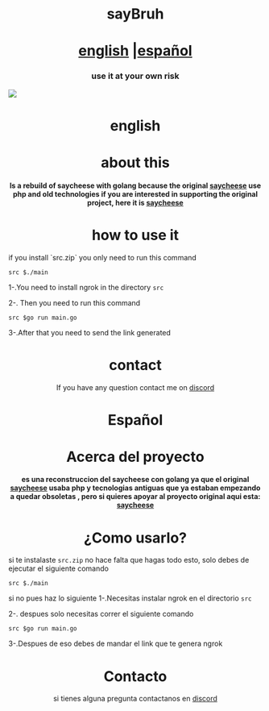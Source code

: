 

<h1 align="center"> sayBruh</h1>
<h1 align="center"> <a href="#english">english</a> |<a href="#español">español</a></h1>
<h3 align="center">
use it at your own risk</h3>
<img src="https://media.discordapp.net/attachments/786752885982625862/793290558164566026/Captura_de_Pantalla_2020-12-28_a_las_7.33.13_p.m..png?width=1256&height=693">

<h1 align="center" id="english"> english<h1>
<h1 align ="center">about this</h1>
<h4 align="center" >Is a rebuild of saycheese with golang because the original <a href="https://github.com/hangetzzu/saycheese">saycheese</a> use php and  old technologies
 if you are interested in supporting the original project, here it is <a href="https://github.com/hangetzzu/saycheese">saycheese</a></h4>

<h1 align="center">how to use it </h1>
if you install `src.zip` you only need to run this command

```
src $./main
```

1-.You need to install ngrok in the directory `src`

2-. Then you need to run this command 
```
src $go run main.go
```

3-.After that you need to send the link generated
<h1 align="center"> contact</h1>
<p align="center">
If you have any question contact me on <a href="https://discord.gg/DPYXzgZQhN">discord</a>
</p>


<h1 align ="center" id="español"> Español</h1>

<h1 align ="center">Acerca del proyecto</h1>

<h4 align="center" >es una reconstruccion del saycheese con golang ya que el original <a href="https://github.com/hangetzzu/saycheese">saycheese</a> usaba php y tecnologias antiguas que ya estaban empezando a quedar obsoletas , pero si quieres apoyar al proyecto original aqui esta: <a href="https://github.com/hangetzzu/saycheese">saycheese</a></h4>

<h1 align="center">¿Como usarlo? </h1>

si te instalaste `src.zip` no hace falta que hagas todo esto, solo debes de ejecutar el siguiente comando
```
src $./main
```
si no pues haz lo siguiente 
1-.Necesitas instalar ngrok en el directorio `src`

2-. despues solo necesitas correr el siguiente comando
```
src $go run main.go
```

3-.Despues de eso debes de mandar el link que te genera ngrok
<h1 align="center"> Contacto</h1>
<p align="center">
si tienes alguna pregunta contactanos en <a href="https://discord.gg/DPYXzgZQhN">discord</a>
 </p>
